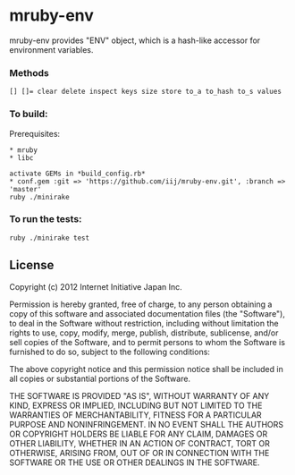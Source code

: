 mruby-env
=========

mruby-env provides "ENV" object, which is a hash-like accessor
for environment variables.

### Methods

```
[] []= clear delete inspect keys size store to_a to_hash to_s values
```


### To build:

Prerequisites:

    * mruby
    * libc

    activate GEMs in *build_config.rb*
    * conf.gem :git => 'https://github.com/iij/mruby-env.git', :branch => 'master'
    ruby ./minirake

### To run the tests:

    ruby ./minirake test


## License

Copyright (c) 2012 Internet Initiative Japan Inc.

Permission is hereby granted, free of charge, to any person obtaining a 
copy of this software and associated documentation files (the "Software"), 
to deal in the Software without restriction, including without limitation 
the rights to use, copy, modify, merge, publish, distribute, sublicense, 
and/or sell copies of the Software, and to permit persons to whom the 
Software is furnished to do so, subject to the following conditions:

The above copyright notice and this permission notice shall be included in 
all copies or substantial portions of the Software.

THE SOFTWARE IS PROVIDED "AS IS", WITHOUT WARRANTY OF ANY KIND, EXPRESS OR 
IMPLIED, INCLUDING BUT NOT LIMITED TO THE WARRANTIES OF MERCHANTABILITY, 
FITNESS FOR A PARTICULAR PURPOSE AND NONINFRINGEMENT. IN NO EVENT SHALL THE 
AUTHORS OR COPYRIGHT HOLDERS BE LIABLE FOR ANY CLAIM, DAMAGES OR OTHER 
LIABILITY, WHETHER IN AN ACTION OF CONTRACT, TORT OR OTHERWISE, ARISING 
FROM, OUT OF OR IN CONNECTION WITH THE SOFTWARE OR THE USE OR OTHER 
DEALINGS IN THE SOFTWARE.

